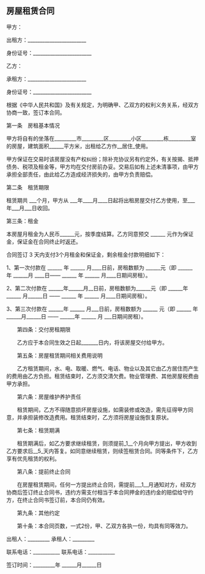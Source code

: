 
## 房屋租赁合同


甲方：

出租方：________________________

身份证号：________________________

乙方：

承租方：________________________

身份证号：________________________


根据《中华人民共和国》及有关规定，为明确甲、乙双方的权利义务关系，经双方协商一致，签订本合同。


第一条　房租基本情况

甲方将自有的坐落在_________市_________区_________小区_________栋_________室的房屋，建筑面积______平方米，出租给乙方作__居住_使用。

甲方保证在交易时该房屋没有产权纠纷；除补充协议另有约定外，有关按揭、抵押债务、税项及租金等，甲方均在交付房前办妥。交易后如有上述未清事项，由甲方承担全部责任，由此给乙方造成经济损失的，由甲方负责赔偿。


第二条　租赁期限

租赁期共 ___个月，甲方从 ___年____月____日起将出租房屋交付乙方使用，至___年___月___日收回。


第三条：租金

本房屋月租金为人民币______元，按季度结算。乙方同意预交 ______ 元作为保证金，保证金在合同终止时返还。

合同签订 3 天内支付3个月租金和保证金，剩余租金付款明细如下：

1、第一次付款在  ______ 年 ______ 月____日前，房租数额为 ______元（即 ______ 年 ______月 ____日—— ______ 年 ______ 月____日期间房租）。

2、第二次付款在 ______年______月__日前，房租数额为______元（即 ______年 ______ 月______日 ——  ______ 年 ______ 月____日期间房租）。

3、第三次付款在 ______年 ______ 月___日前，房租数额为 ______ 元（即 ______ 年______月______日 —— ______年 ______ 月 ___日期间房租）。


　　第四条：交付房租期限

　　乙方应于本合同生效之日起_______日内，将该房屋交付给甲方。


　　第五条：房屋租赁期间相关费用说明

　　乙方租赁期间，水、电、取暖、燃气、电话、物业以及其它由乙方居住而产生的费用由乙方负担。租赁结束时，乙方须交清欠费。物业管理费、其他房屋税费由甲方承担。


　　第六条：房屋维护养护责任

　　租赁期间，乙方不得随意损坏房屋设施，如需装修或改造，需先征得甲方同意，并承担装修改造费用。租赁结束时，乙方须将房屋设施恢复原状。


　　第七条：租赁期满

　　租赁期满后，如乙方要求继续租赁，则须提前_1__个月向甲方提出，甲方收到乙方要求后__5_天内答复。如同意继续租赁，则续签租赁合同。同等条件下，乙方享有优先租赁的权利。

　　第八条：提前终止合同

　　在房屋租赁期间，任何一方提出终止合同，需提前___1__月通知对方，经双方协商后签订终止合同书，违约方需支付相当于本合同押金的违约金的赔偿给守约方，在终止合同书签订前，本合同仍有效。


　　第九条：其他约定



　　第十条：本合同页数，一式2份，甲、乙双方各执一份，均具有同等效力。


出租人：_________       承租人：_________

联系电话：___________ 联系电话：___________

签订时间：_________年 ______月______日